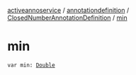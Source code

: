 [activeannoservice](../../index.md) / [annotationdefinition](../index.md) / [ClosedNumberAnnotationDefinition](index.md) / [min](./min.md)

# min

`var min: `[`Double`](https://kotlinlang.org/api/latest/jvm/stdlib/kotlin/-double/index.html)